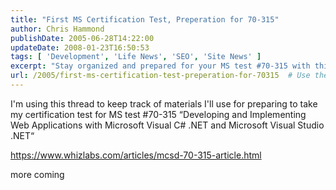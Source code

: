 ```yaml
---
title: "First MS Certification Test, Preperation for 70-315"
author: Chris Hammond
publishDate: 2005-06-28T14:22:00
updateDate: 2008-01-23T16:50:53
tags: [ 'Development', 'Life News', 'SEO', 'Site News' ]
excerpt: "Stay organized and prepared for your MS test #70-315 with this helpful thread on materials and resources for developing and implementing web applications with C# and Visual Studio. Read more here!"
url: /2005/first-ms-certification-test-preperation-for-70315  # Use the generated URL with year
---
```

<P>I'm using this thread to keep track of materials I'll use for preparing to take my certification test for MS test #70-315 &#8220;Developing and Implementing Web Applications with Microsoft Visual C# .NET and Microsoft Visual Studio .NET&#8220;</P> <P><A href="https://www.whizlabs.com/articles/mcsd-70-315-article.html">https://www.whizlabs.com/articles/mcsd-70-315-article.html</A></P> <P>more coming</P>


